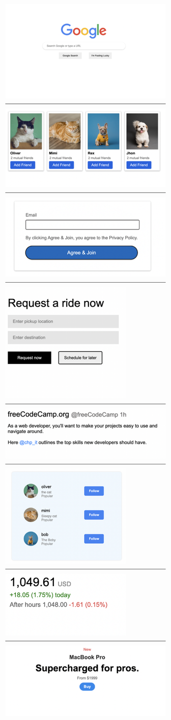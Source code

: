 <img src="Post-100/google.png" width="880px" > <hr>
<img src="Post-100/facebook.png"><hr>
<img src="Post-100/login.png" width="580px"><hr>
<img src="Post-100/uber.png" width="380px"><hr>
<img src="Post-100/post.png" width="580px"><hr>
<img src="Post-100/flex.png" width="380px"><hr>
<img src="Post-100/stock.png" width="380px"><hr>

<img src="Post-100/macbook.png">
